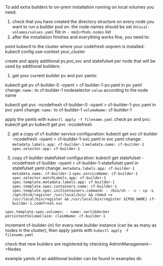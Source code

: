 To add extra builders to on-prem installation running on local volumes you need:

1) check that you have created the directory structure on every node you want to run a builder pod on.
the node names should be set in`local-volumes/values.yaml` file
in `- mkdirPods.nodes` list
2) after the installation finishes and everything works fine, you need to:

point kubectl to the cluster where your codefresh onprem is installed:
kubectl config use-context your_cluster

create and apply additional pv,pvc,svc and statefulset  per node that will be used by additional builders:

1) get your current builder pv and pvc yamls:

kubectl get pv cf-builder-0 -oyaml > cf-builder-1-pv.yaml
in pv yaml change:
`name:` to cf-builder-1
nodeselector `value`   according to the node name

kubectl get pvc -ncodefresh cf-builder-0 -oyaml > cf-builder-1-pvc.yaml
in pvc yaml change:
`name:` to cf-builder-1
`volumeName:` cf-builder-1

apply the yamls with `kubectl apply -f filename.yaml`
check pv and pvc:
kubectl get pv
kubectl get pvc -ncodefresh

2) get a copy of cf-builder service configuration:
kubectl get svc cf-builder -ncodefresh  -oyaml > cf-builder-1-svc.yaml
in svc yaml change:
`metadata.labels.app: cf-builder-1`
`metadata.name: cf-builder-1`
`spec.selector.app: cf-builder-1`

3) copy cf-builder statefulset configuration:
kubectl get statefulset -ncodefresh cf-builder -oyaml > cf-builder-1-statefulset.yaml
in statefulset yaml change:
`metadata.labels.app: cf-builder-1`
`metadata.name: cf-builder-1`
`spec.serviceName: cf-builder-1`
`spec.selector.matchLabels.app: cf-builder-1`
`spec.template.metadata.labels.app: cf-builder-1` 
`spec.template.spec.containers.name: cf-builder-1`
`spec.template.spec.initContainers.command:
        - /bin/sh
        - -c
        - cp -L /opt/dind/register /usr/local/bin/ && chmod +x /usr/local/bin/register
          && /usr/local/bin/register ${POD_NAME} cf-builder-1.codefresh.svc`

`spec.template.spec.volumes:
      - name: varlibdocker
        persistentVolumeClaim:
          claimName: cf-builder-1`

increment cf-builder-{n}  for every new builder instance (can be as many as nodes in the cluster), 
then apply yamls with `kubectl apply -f filename.yaml`

check that new builders are registered by checking AdminManagement-->Nodes

example yamls of an additional builder can be found in examples dir.


